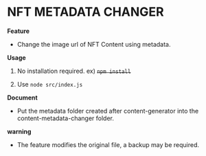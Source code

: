 # NFT METADATA CHANGER

**Feature**

* Change the image url of NFT Content using metadata.

**Usage**

1. No installation required. ex) ~~`npm install`~~

2. Use `node src/index.js`

**Document**

* Put the metadata folder created after content-generator into the content-metadata-changer folder.

**warning**

* The feature modifies the original file, a backup may be required.
